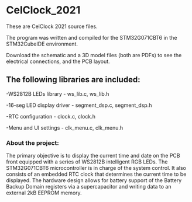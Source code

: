 # CelClock_2021
 These are CelClock 2021 source files.
 
 The program was written and compiled for the STM32G071CBT6 in the STM32CubeIDE environment.
 
 Download the schematic and a 3D model files (both are PDFs) to see the electrical connections, and the PCB layout.

## The following libraries are included:
-WS2812B LEDs library - ws_lib.c, ws_lib.h

-16-seg LED display driver - segment_dsp.c, segment_dsp.h

-RTC configuration - clock.c, clock.h

-Menu and UI settings - clk_menu.c, clk_menu.h


### About the project:
The primary objective is to display the current time and date on the PCB front equipped with a series of WS2812B intelligent RGB LEDs. The STM32G071CBT6 microcontroller is in charge of the system control. It also consists of an embedded RTC clock that determines the current time to be displayed. The hardware design allows for battery support of the Battery Backup Domain registers via a supercapacitor and writing data to an external 2kB EEPROM memory.
